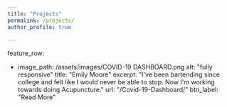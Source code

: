 ```yaml
---
title: "Projects"
permalink: /projects/
author_profile: true

---
```

feature_row:
  - image_path: /assets/images/COVID-19 DASHBOARD.png
    alt: "fully responsive"
    title: "Emily Moore"
    excerpt: "I've been bartending since college and felt like I would never be able to stop. Now I'm working towards doing Acupuncture."
    url: "/Covid-19-Dashboard/"
    btn_label: "Read More"
